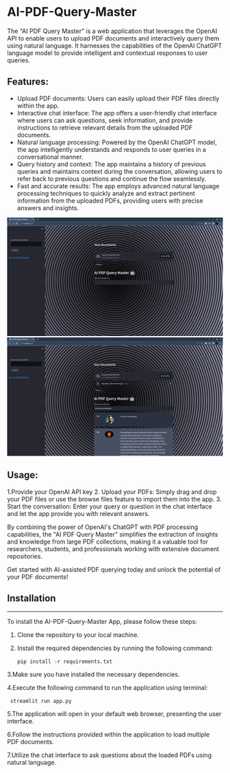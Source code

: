 # AI-PDF-Query-Master

The "AI PDF Query Master" is a web application that leverages the OpenAI API to enable users to upload PDF documents and interactively query them using natural language. It harnesses the capabilities of the OpenAI ChatGPT language model to provide intelligent and contextual responses to user queries.

## Features:
- Upload PDF documents: Users can easily upload their PDF files directly within the app.
- Interactive chat interface: The app offers a user-friendly chat interface where users can ask questions, seek information, and provide instructions to retrieve relevant details from the uploaded PDF documents.
- Natural language processing: Powered by the OpenAI ChatGPT model, the app intelligently understands and responds to user queries in a conversational manner.
- Query history and context: The app maintains a history of previous queries and maintains context during the conversation, allowing users to refer back to previous questions and continue the flow seamlessly.
- Fast and accurate results: The app employs advanced natural language processing techniques to quickly analyze and extract pertinent information from the uploaded PDFs, providing users with precise answers and insights.

![Screenshots](./Screenshots/Screenshot1.png)
![Screenshots](./Screenshots/Screenshot2.png)

## Usage:
1.Provide your OpenAI API key
2. Upload your PDFs: Simply drag and drop your PDF files or use the browse files feature to import them into the app.
3. Start the conversation: Enter your query or question in the chat interface and let the app provide you with relevant answers.

By combining the power of OpenAI's ChatGPT with PDF processing capabilities, the "AI PDF Query Master" simplifies the extraction of insights and knowledge from large PDF collections, making it a valuable tool for researchers, students, and professionals working with extensive document repositories.

Get started with AI-assisted PDF querying today and unlock the potential of your PDF documents!

## Installation
----------------------------
To install the AI-PDF-Query-Master App, please follow these steps:

1. Clone the repository to your local machine.

2. Install the required dependencies by running the following command:
   ```
   pip install -r requirements.txt
   ```
3.Make sure you have installed the necessary dependencies.

4.Execute the following command to run the application using terminal:
   ```
    streamlit run app.py
   ```
5.The application will open in your default web browser, presenting the user interface.

6.Follow the instructions provided within the application to load multiple PDF documents.

7.Utilize the chat interface to ask questions about the loaded PDFs using natural language.


